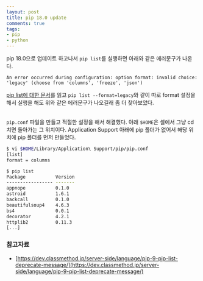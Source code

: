 ```yaml
---
layout: post
title: pip 18.0 update
comments: true
tags:
- pip
- python
---
```


pip 18.0으로 업데이트 하고나서 `pip list`를 실행하면 아래와 같은 에러문구가 나온다.

```
An error occurred during configuration: option format: invalid choice: 'legacy' (choose from 'columns', 'freeze', 'json')
```

[pip list에 대한 문서](https://pip.pypa.io/en/stable/reference/pip_list/)를 읽고 `pip list --format=legacy`와 같이 따로 format 설정을 해서 실행을 해도 위와 같은 에러문구가 나오길래 좀 더 찾아보았다.    
<br>

`pip.conf` 파일을 만들고 적절한 설정을 해서 해결했다. 아래 `$HOME`은 셸에서 그냥 cd치면 돌아가는 그 위치이다. Application Support 아래에 pip 폴더가 없어서 해당 위치에 pip 폴더를 먼저 만들었다.

``` bash
$ vi $HOME/Library/Application\ Support/pip/pip.conf
[list]
format = columns

$ pip list
Package           Version
----------------- -------
appnope           0.1.0
astroid           1.6.1
backcall          0.1.0
beautifulsoup4    4.6.3
bs4               0.0.1
decorator         4.2.1
httplib2          0.11.3
[...]
```


### **참고자료**
* [https://dev.classmethod.jp/server-side/language/pip-9-pip-list-deprecate-message/](https://dev.classmethod.jp/server-side/language/pip-9-pip-list-deprecate-message/)
